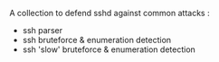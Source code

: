 A collection to defend sshd against common attacks :
 - ssh parser
 - ssh bruteforce & enumeration detection
 - ssh 'slow' bruteforce & enumeration detection
 

